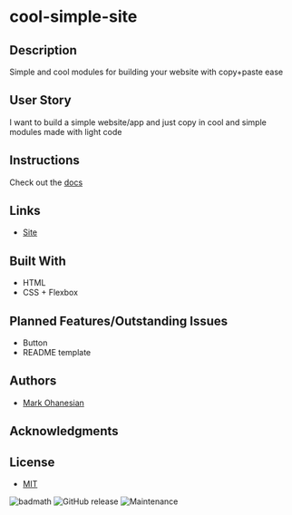 # cool-simple-site

## Description
Simple and cool modules for building your website with copy+paste ease

## User Story
I want to build a simple website/app and just copy in cool and simple modules made with light code

## Instructions
Check out the [docs]()

## Links
* [Site](https://coolsimple.site)

## Built With
* HTML
* CSS + Flexbox

## Planned Features/Outstanding Issues
* Button
* README template

## Authors
* [Mark Ohanesian](https://github.com/markohanesian) 

## Acknowledgments

## License

* [MIT](https://opensource.org/licenses/MIT)

![badmath](https://img.shields.io/github/languages/top/nielsenjared/badmath)
![GitHub release](https://img.shields.io/github/v/release/markohanesian/Burger-Logger)
![Maintenance](https://img.shields.io/badge/Maintained%3F-yes-green.svg)
